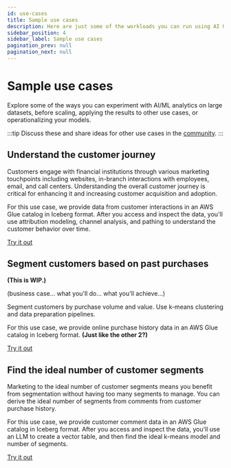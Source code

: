 ```yaml
---
id: use-cases
title: Sample use cases
description: Here are just some of the workloads you can run using AI Unlimited.
sidebar_position: 4
sidebar_label: Sample use cases
pagination_prev: null
pagination_next: null
---
```


# Sample use cases

Explore some of the ways you can experiment with AI/ML analytics on large datasets, before scaling, applying the results to other use cases, or operationalizing your models.

:::tip
Discuss these and share ideas for other use cases in the [community](https://support.teradata.com/community?id=community_forum&sys_id=b0aba91597c329d0e6d2bd8c1253affa).
:::


## Understand the customer journey

Customers engage with financial institutions through various marketing touchpoints including websites, in-branch interactions with employees, email, and call centers. Understanding the overall customer journey is critical for enhancing it and increasing customer acquisition and adoption.

For this use case, we provide data from customer interactions in an AWS Glue catalog in Iceberg format. After you access and inspect the data, you'll use attribution modeling, channel analysis, and pathing to understand the customer behavior over time.

[Try it out](https://github.com/Teradata/ai-unlimited-demos/blob/main/UseCases/Financial_Customer_Journey_SQL.ipynb)


## Segment customers based on past purchases

**(This is WIP.)**

(business case... what you'll do... what you'll achieve...)

Segment customers by purchase volume and value. Use k-means clustering and data preparation pipelines.

For this use case, we provide online purchase history data in an AWS Glue catalog in Iceberg format. **(Just like the other 2?)**


[Try it out](https://github.com/Teradata/ai-unlimited-demos/blob/main/UseCases/Native_Data_Prep_Transformation_Pipelines-SQL.ipynb)


## Find the ideal number of customer segments

Marketing to the ideal number of customer segments means you benefit from segmentation without having too many segments to manage. You can derive the ideal number of segments from comments from customer purchase history.

For this use case, we provide customer comment data in an AWS Glue catalog in Iceberg format. After you access and inspect the data, you'll use an LLM to create a vector table, and then find the ideal k-means model and number of segments.

[Try it out](https://github.com/Teradata/ai-unlimited-demos/blob/main/UseCases/Segmentation_With_Vector_Embedding-SQL.ipynb)



